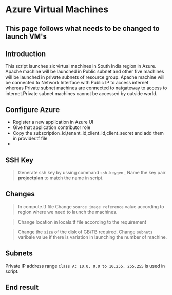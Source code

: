 # Azure Virtual Machines

## This page follows what needs to be changed to  launch VM's

## Introduction
This script launches six virtual machines in South India region in Azure. Apache machine will be  launched in Public subnet and other five machines will be launched in private subnets of resource group. Apache machine will be connected to Network Interface with Public IP  to access internet whereas Private subnet machines are connected to natgateway to access to internet.Private subnet machines cannot be accessed by outside world.


## Configure Azure
* Register a new application in Azure UI
* Give that application contributor role
* Copy the subscription_id,tenant_id,client_id,client_secret and add them in provider.tf file
* 
## SSH Key
> Generate ssh key by ussing command `ssh-keygen` , Name the key pair **projectplan** to match the name in script.

## Changes

> In compute.tf file Change `source image reference` value according to region where we need to launch the machines.
 

> Change location in locals.tf file according to the requirement
 

> Change the `size` of the disk of GB/TB required.
> Change `subnets` varibale value if there is variation in launching the number of machine.

## Subnets

Private IP address range `Class A: 10.0. 0.0 to 10.255. 255.255` is used in script.

## End result 
